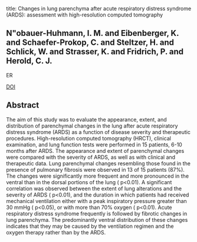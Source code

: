 title: Changes in lung parenchyma after acute respiratory distress syndrome (ARDS): assessment with high-resolution computed tomography

## N"obauer-Huhmann, I. M. and Eibenberger, K. and Schaefer-Prokop, C. and Steltzer, H. and Schlick, W. and Strasser, K. and Fridrich, P. and Herold, C. J.
ER

<a href="https://doi.org/10.1007/s003300101103">DOI</a>

## Abstract
The aim of this study was to evaluate the appearance, extent, and distribution of parenchymal changes in the lung after acute respiratory distress syndrome (ARDS) as a function of disease severity and therapeutic procedures. High-resolution computed tomography (HRCT), clinical examination, and lung function tests were performed in 15 patients, 6-10 months after ARDS. The appearance and extent of parenchymal changes were compared with the severity of ARDS, as well as with clinical and therapeutic data. Lung parenchymal changes resembling those found in the presence of pulmonary fibrosis were observed in 13 of 15 patients (87%). The changes were significantly more frequent and more pronounced in the ventral than in the dorsal portions of the lung ( p<0.01). A significant correlation was observed between the extent of lung alterations and the severity of ARDS ( p<0.01), and the duration in which patients had received mechanical ventilation either with a peak inspiratory pressure greater than 30 mmHg ( p<0.05), or with more than 70% oxygen ( p<0.01). Acute respiratory distress syndrome frequently is followed by fibrotic changes in lung parenchyma. The predominantly ventral distribution of these changes indicates that they may be caused by the ventilation regimen and the oxygen therapy rather than by the ARDS.

